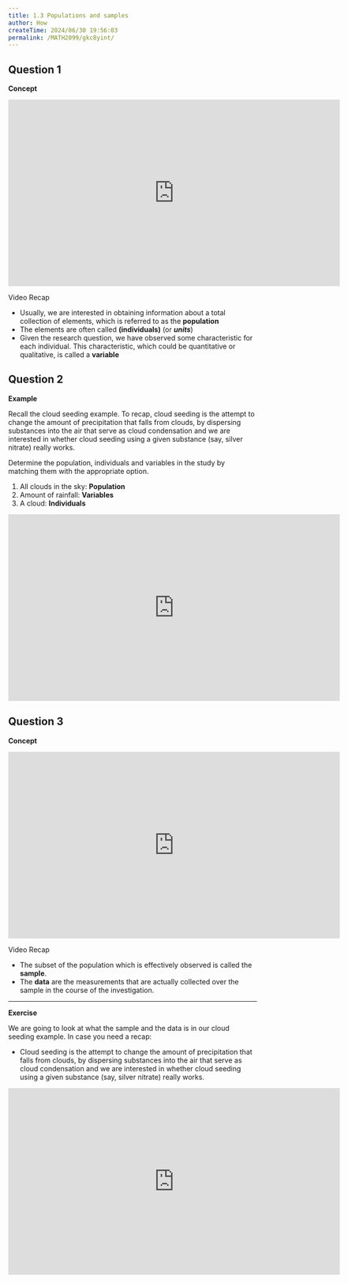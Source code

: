 ```yaml
---
title: 1.3 Populations and samples
author: How
createTime: 2024/06/30 19:56:03
permalink: /MATH2099/gkc8yint/
---
```


## Question 1

<div class="how_qb">

**Concept**

<iframe width="672" height="378" src="https://www.youtube.com/embed/4vQ2E7fFRAI" title="L1 4 Population" frameborder="0" allow="accelerometer; autoplay; clipboard-write; encrypted-media; gyroscope; picture-in-picture; web-share" referrerpolicy="strict-origin-when-cross-origin" allowfullscreen></iframe>

Video Recap

- Usually, we are interested in obtaining information about a total collection of elements, which is referred to as the **population**
- The elements are often called **(individuals)** (or ***units***)
- Given the research question, we have observed some characteristic for each individual. This characteristic, which could be quantitative or qualitative, is called a **variable**

</div>


## Question 2

<div class="how_qb">

**Example**

Recall the cloud seeding example. To recap, cloud seeding is the attempt to change the amount of precipitation that falls from clouds, by dispersing substances into the air that serve as cloud condensation and we are interested in whether cloud seeding using a given substance (say, silver nitrate) really works.

Determine the population, individuals and variables in the study by matching them with the appropriate option.

1. All clouds in the sky: **Population**
2. Amount of rainfall: **Variables**
3. A cloud: **Individuals**

<iframe width="672" height="378" src="https://www.youtube.com/embed/l8FDOQ1bTq8" title="L1 5 Cloud Seeding Population Example" frameborder="0" allow="accelerometer; autoplay; clipboard-write; encrypted-media; gyroscope; picture-in-picture; web-share" referrerpolicy="strict-origin-when-cross-origin" allowfullscreen></iframe>

</div>

## Question 3

<div class="how_qb">

**Concept**

<iframe width="672" height="378" src="https://www.youtube.com/embed/QOsyQZJE9tE" title="L1 6 Sample" frameborder="0" allow="accelerometer; autoplay; clipboard-write; encrypted-media; gyroscope; picture-in-picture; web-share" referrerpolicy="strict-origin-when-cross-origin" allowfullscreen></iframe>

Video Recap
- The subset of the population which is effectively observed is called the **sample**.
- The **data** are the measurements that are actually collected over the sample in the course of the investigation.

---

**Exercise**

We are going to look at what the sample and the data is in our cloud seeding example. In case you need a recap:
- Cloud seeding is the attempt to change the amount of precipitation that falls from clouds, by dispersing substances into the air that serve as cloud condensation and we are interested in whether cloud seeding using a given substance (say, silver nitrate) really works.

<iframe width="672" height="378" src="https://www.youtube.com/embed/edPm8haLKqY" title="L1 7 Cloud Seeding Sample Example" frameborder="0" allow="accelerometer; autoplay; clipboard-write; encrypted-media; gyroscope; picture-in-picture; web-share" referrerpolicy="strict-origin-when-cross-origin" allowfullscreen></iframe>

</div>